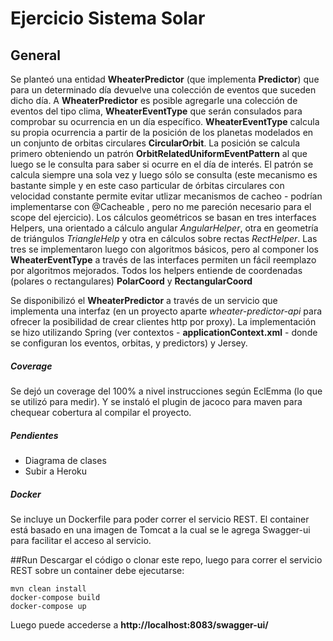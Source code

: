 # Ejercicio Sistema Solar

## General

Se planteó una entidad **WheaterPredictor** (que implementa **Predictor**) que para un determinado día devuelve una colección de eventos que suceden dicho día. A **WheaterPredictor** es posible agregarle una colección de eventos del tipo clima, **WheaterEventType** que serán consulados para comprobar su ocurrencia en un día específico. **WheaterEventType** calcula su propia ocurrencia a partir de la posición de los planetas modelados en un conjunto de orbitas circulares **CircularOrbit**. La posición se calcula primero obteniendo un patrón **OrbitRelatedUniformEventPattern** al que luego se le consulta para saber si ocurre en el día de interés. El patrón se calcula siempre una sola vez y luego sólo se consulta (este mecanismo es bastante simple y en este caso particular de órbitas circulares con velocidad constante permite evitar utlizar mecanismos de cacheo - podrían implementarse con @Cacheable , pero no me pareción necesario para el scope del ejercicio).
Los cálculos geométricos se basan en tres interfaces Helpers, una orientado a cálculo angular *AngularHelper*, otra en geometría de triángulos *TriangleHelp* y otra en cálculos sobre rectas *RectHelper*. Las tres se implementaron luego con algoritmos básicos, pero al componer los **WheaterEventType** a través de las interfaces permiten un fácil reemplazo por algoritmos mejorados.
Todos los helpers entiende de coordenadas (polares o rectangulares) **PolarCoord** y **RectangularCoord**

Se disponibilizó el **WheaterPredictor** a través de un servicio que implementa una interfaz (en un proyecto aparte *wheater-predictor-api* para ofrecer la posibilidad de crear clientes http por proxy). La implementación se hizo utilizando Spring (ver contextos - **applicationContext.xml** - donde se configuran los eventos, orbitas, y predictors) y Jersey.

##### Coverage

Se dejó un coverage del 100% a nivel instrucciones según EclEmma (lo que se utilizó para medir). Y se instaló el plugin de jacoco para maven para chequear cobertura al compilar el proyecto.


##### Pendientes
- Diagrama de clases
- Subir a Heroku


##### Docker
Se incluye un Dockerfile para poder correr el servicio REST. El container está basado en una imagen de Tomcat a la cual se le agrega Swagger-ui para facilitar el acceso al servicio.

##Run
Descargar el código o clonar este repo, luego para correr el servicio REST sobre un container debe ejecutarse:

```
mvn clean install
docker-compose build
docker-compose up
```
Luego puede accederse a **http://localhost:8083/swagger-ui/**
